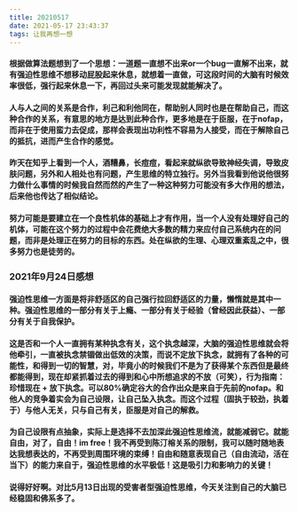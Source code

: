 ```yaml
---
title: 20210517
date: 2021-05-17 23:43:37
tags: 让我再想一想
---
```

#### 根据做算法题想到了一个思想：一道题一直想不出来or一个bug一直解不出来，就有强迫性思维不想移动屁股起来休息，就想着一直做，可这段时间的大脑有时候效率很低，强行起来休息一下，再回过头来可能发现就能解决了。
#### 人与人之间的关系是合作，利己和利他同在，帮助别人同时也是在帮助自己，而这种合作的关系，有意思的地方是达到此种合作，更多地是在于臣服，在于nofap，而非在于使用蛮力去促成，那样会表现出功利性不容易为人接受，而在于解除自己的抵抗，进而产生合作的感觉。
#### 昨天在知乎上看到一个人，酒糟鼻，长痘痘，看起来就纵欲导致神经失调，导致皮肤问题，另外和人相处也有问题，产生思维的特立独行。另外当我看到他说他很努力做什么事情的时候我自然而然的产生了一种这种努力可能没有多大作用的想法，后来他也传达了相似结论。
#### 努力可能是要建立在一个良性机体的基础上才有作用，当一个人没有处理好自己的机体，可能在这个努力的过程中会花费绝大多数的精力来应付自己系统内在的问题，而非是处理正在努力的目标的东西。处在纵欲的生理、心理双重紊乱之中，很多努力也是徒劳的。
### 2021年9月24日感想
#### 强迫性思维一方面是将非舒适区的自己强行拉回舒适区的力量，懒惰就是其中一种。强迫性思维的一部分有关于上瘾、一部分有关于经验（曾经因此获益）、一部分有关于自我保护。
#### 这是否和一个人一直拥有某种执念有关，这个执念越深，大脑的强迫性思维就会将他牵引，一直被执念禁锢做出低效的决策，而说不定放下执念，就拥有了各种的可能性，和得到一切的智慧，对，毕竟小的时候我们不是为了获得某个东西但是最终都能得到，现在却紧抓着过去的得到和心中所想追求的不放（可笑），行为指南：珍惜现在 + 放下执念。可以80%确定谷大的合作出众是来自于先前的nofap。和他人的竞争着实会为自己设限，让自己坠入执念。而这个过程（固执于较劲，执着于）与他人无关，只与自己有关，臣服是对自己的解救。
#### 为自己设限有点抽象，实际上是选择不去加深此强迫性思维流，就能减弱它。就能自由，对了，自由！im free！我不再受到陈汀榕关系的限制，我可以随时随地表达我想表达的，不再受到周围环境的束缚！自由和随意表现自己（自由流动，活在当下）的能力来自于，强迫性思维的水平极低！这是吸引力和影响力的关键！
#### 说得好好啊。对比5月13日出现的受害者型强迫性思维，今天关注到自己的大脑已经稳固和佛系多了。
